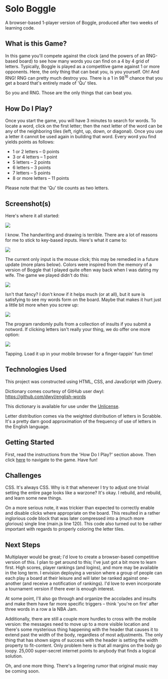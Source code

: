 # Solo Boggle
A browser-based 1-player version of Boggle, produced after two weeks of learning code.

## What is this Game?
In this game you'll compete against the clock (and the powers of an RNG-based board) to see how many words you can find on a 4 by 4 grid of letters. Typically, Boggle is played as a competitive game against 1 or more opponents. Here, the only thing that can beat you, is you yourself. Oh! And RNG! RNG can pretty much destroy you. There is a 1 in 98<sup>16</sup> chance that you get a board that's entirely made of 'Qu' tiles. 

So you and RNG. Those are the only things that can beat you.

## How Do I Play?
Once you start the game, you will have 3 minutes to search for words. To locate a word, click on the first letter; then the next letter of the word can be any of the neighboring tiles (left, right, up, down, or diagonal). Once you use a letter it cannot be used again in building that word. Every word you find yields points as follows:

- 1 or 2 letters – 0 points
- 3 or 4 letters – 1 point
- 5 letters – 2 points
- 6 letters – 3 points
- 7 letters – 5 points
- 8 or more letters – 11 points

Please note that the 'Qu' tile counts as two letters.

## Screenshot(s)

Here's where it all started: 

<img src="images/wireframe.png">

I know. The handwriting and drawing is terrible. There are a lot of reasons for me to stick to key-based inputs. Here's what it came to:

<img src="images/layout.png">

The current only input is the mouse click; this may be remedied in a future update (more plans below). Colors were inspired from the memory of a version of Boggle that I played quite often way back when I was dating my wife. The game we played didn't do this:

<img src="images/in-play.png">

Isn't that fancy? I don't know if it helps much (or at all), but it sure is satisfying to see my words form on the board. Maybe that makes it hurt just a little bit more when you screw up:

<img src="images/insult-in-action.png">

The program randomly pulls from a collection of insults if you submit a notword. If clicking letters isn't really your thing, we do offer one more option:

<img src="images/mobile.png">

Tapping. Load it up in your mobile browser for a finger-tappin' fun time!

## Technologies Used

This project was constructed using HTML, CSS, and JavaScript with jQuery. 

Dictionary comes courtesy of GitHub user dwyl: https://github.com/dwyl/english-words

This dictionary is available for use under the [Unlicense](https://unlicense.org).

Letter distribution comes via the weighted distribution of letters in Scrabble. It's a pretty darn good approximation of the frequency of use of letters in the English language.

## Getting Started

First, read the instructions from the 'How Do I Play?' section above. Then click [here](https://sgluchacki.github.io/solo-boggle/) to navigate to the game. Have fun!

## Challenges

CSS. It's always CSS. Why is it that whenever I try to adjust one trivial setting the entire page looks like a warzone? It's okay. I rebuild, and rebuild, and learn some new things.

On a more serious note, it was trickier than expected to correctly enable and disable clicks where appropriate on the board. This resulted in a rather inglorious code block that was later compressed into a (much more glorious) single line (main.js line 120). This code also turned out to be rather important with regards to properly coloring the letter tiles.

## Next Steps

Multiplayer would be great; I'd love to create a browser-based competitive version of this. I plan to get around to this; I've just got a bit more to learn first. High scores, player rankings (and logins), and more may be available in the long term. I envision deploying a version where a group of people can each play a board at their leisure and will later be ranked against one-another (and receive a notification of rankings). I'd love to even incorporate a tournament version if there ever is enough interest.

At some point, I'll also go through and organize the accolades and insults and make them have far more specific triggers – think 'you're on fire' after three words in a row a la NBA Jam. 

Additionally, there are still a couple more hurdles to cross with the mobile version: the messages need to move up to a more visible location and there's some mysterious thing happening with the header that causes it to extend past the width of the body, regardless of most adjustments. The only thing that has shown signs of success with the header is setting the width property to fit-content. Only problem here is that all margins on the body go loopy. 25,000 super-secret internet points to anybody that finds a logical solution.

Oh, and one more thing. There's a lingering rumor that original music may be coming soon.

